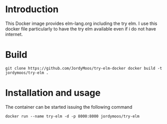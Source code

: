 # Introduction

This Docker image provides elm-lang.org including the try elm.
I use this docker file particularly to have the try elm available even if i do not have internet.

# Build

`
git clone https://github.com/JordyMoos/try-elm-docker
docker build -t jordymoos/try-elm .
`

# Installation and usage

The container can be started issuing the following command

`
docker run --name try-elm -d -p 8000:8000 jordymoos/try-elm
`
